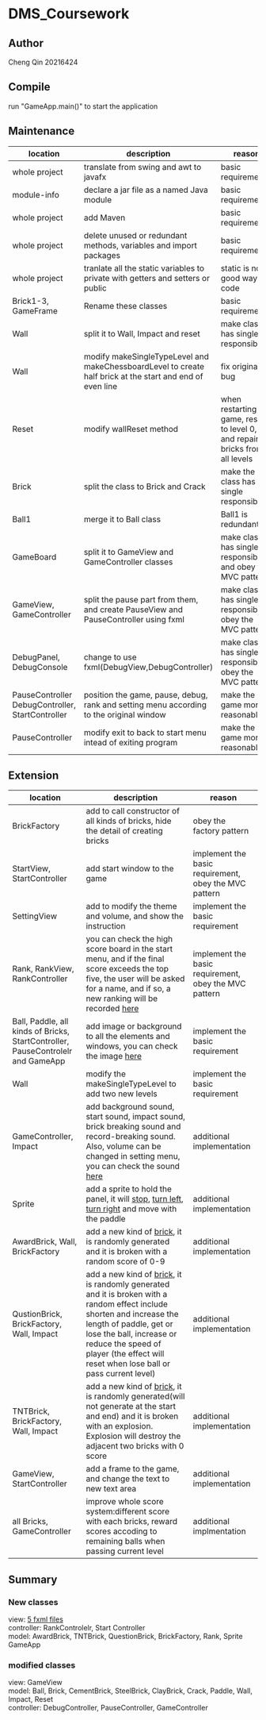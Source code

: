 # DMS_Coursework

## Author
Cheng Qin
20216424

## Compile
run "GameApp.main()" to start the application

## Maintenance
| location | description | reason |
| ---- | ---- | ---- |
|whole project|translate from swing and awt to javafx|basic requirement|
|module-info|declare a jar file as a named Java module|basic requirement|
|whole project|add Maven|basic requirement|
|whole project|delete unused or redundant methods, variables and import packages|basic requirement|
|whole project|tranlate all the static variables to private with getters and setters or public|static is not a good way to code|
|Brick1-3, GameFrame|Rename these classes|basic requirement|
|Wall|split it to Wall, Impact and reset|make class has single responsibility|
|Wall|modify makeSingleTypeLevel and makeChessboardLevel to create half brick at the start and end of even line|fix original bug|
|Reset|modify wallReset method|when restarting the game, reset to level 0, and repair bricks from all levels|
|Brick|split the class to Brick and Crack|make the class has single responsibility|
|Ball1|merge it to Ball class|Ball1 is redundant|
|GameBoard|split it to GameView and GameController classes|make class has single responsibility, and obey the MVC pattern|
|GameView, GameController|split the pause part from them, and create PauseView and PauseController using fxml|make class has single responsibility, obey the MVC pattern|
|DebugPanel, DebugConsole|change to use fxml(DebugView,DebugController)|make class has single responsibility, obey the MVC pattern|
|PauseController DebugController, StartController|position the game, pause, debug, rank and setting menu according to the original window|make the game more reasonable|
|PauseController|modify exit to back to start menu intead of exiting program|make the game more reasonable|

## Extension
| location | description | reason |
| ---- | ---- | ---- |
|BrickFactory|add to call constructor of all kinds of bricks, hide the detail of creating bricks|obey the factory pattern|
|StartView, StartController|add start window to the game|implement the basic requirement, obey the MVC pattern|
|SettingView|add to modify the theme and volume, and show the instruction|implement the basic requirement|
|Rank, RankView, RankController|you can check the high score board in the start menu, and if the final score exceeds the top five, the user will be asked for a name, and if so, a new ranking will be recorded [here](project/src/main/resources/code/dms_coursework/highScore.txt)|implement the basic requirement, obey the MVC pattern|
|Ball, Paddle, all kinds of Bricks, StartController, PauseControlelr and GameApp|add image or background to all the elements and windows, you can check the image [here](project/src/main/resources/code/dms_coursework/image)|implement the basic requirement|
|Wall|modify the makeSingleTypeLevel to add two new levels|implement the basic requirement|
|GameController, Impact|add background sound, start sound, impact sound, brick breaking sound and record-breaking sound. Also, volume can be changed in setting menu, you can check the sound [here](project/src/main/resources/code/dms_coursework/sound)|additional implementation|
|Sprite|add a sprite to hold the panel, it will [stop](project/src/main/resources/code/dms_coursework/image/stop.png), [turn left](project/src/main/resources/code/dms_coursework/image/left.png), [turn right](project/src/main/resources/code/dms_coursework/image/right.png) and move with the paddle|additional implementation|
|AwardBrick, Wall, BrickFactory|add a new kind of [brick](project/src/main/resources/code/dms_coursework/image/award.gif), it is randomly generated and it is broken with a random score of 0-9|additional implementation|
|QustionBrick, BrickFactory, Wall, Impact|add a new kind of [brick](project/src/main/resources/code/dms_coursework/image/question.jpg), it is randomly generated and it is broken with a random effect include shorten and increase the length of paddle, get or lose the ball, increase or reduce the speed of player (the effect will reset when lose ball or pass current level)|additional implementation|
|TNTBrick, BrickFactory, Wall, Impact|add a new kind of [brick](project/src/main/resources/code/dms_coursework/image/tnt.png), it is randomly generated(will not generate at the start and end) and it is broken with an explosion. Explosion will destroy the adjacent two bricks with 0 score|additional implementation|
|GameView, StartController|add a frame to the game, and change the text to new text area|additional implementation|
|all Bricks, GameController|improve whole score system:different score with each bricks, reward scores accoding to remaining balls when passing current level|additional implmentation|

## Summary
### New classes
view: [5 fxml files](project/src/main/resources/code/dms_coursework/controller)<br>
controller: RankControlelr, Start Controller<br>
model: AwardBrick, TNTBrick, QuestionBrick, BrickFactory, Rank, Sprite<br>
GameApp

### modified classes
view: GameView<br>
model: Ball, Brick, CementBrick, SteelBrick, ClayBrick, Crack, Paddle, Wall, Impact, Reset<br>
controller: DebugController, PauseController, GameController